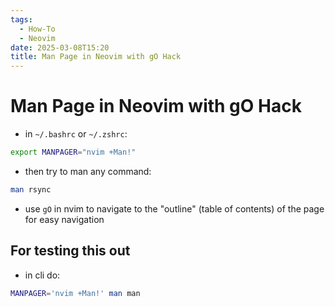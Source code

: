 ```yaml
---
tags:
  - How-To
  - Neovim
date: 2025-03-08T15:20
title: Man Page in Neovim with gO Hack
---
```

<!-- 2025-03-08 (2025-03-08 3:20:51 PM) -->

# Man Page in Neovim with gO Hack

- in `~/.bashrc` or `~/.zshrc`:
```bash
export MANPAGER="nvim +Man!"
```

- then try to man any command:
```bash
man rsync
```

- use `gO` in nvim to navigate to the "outline" (table of contents) of the page for easy navigation

## For testing this out

- in cli do:
```bash
MANPAGER='nvim +Man!' man man
```
